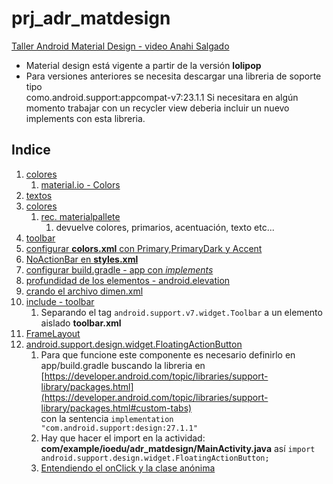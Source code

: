 # prj_adr_matdesign
[Taller Android Material Design - video Anahi Salgado](https://youtu.be/KF-OddyWamg)

- Material design está vigente a partir de la versión **lolipop**
- Para versiones anteriores se necesita descargar una libreria de soporte tipo <br/>
  como.android.support:appcompat-v7:23.1.1
  Si necesitara en algún momento trabajar con un recycler view deberia incluir un nuevo implements
  con esta libreria.
  
## Indice
1. [colores](https://youtu.be/KF-OddyWamg?t=1698)
    1. [material.io - Colors](https://material.io/guidelines/style/color.html)
2. [textos](https://youtu.be/KF-OddyWamg?t=1737)
3. [colores](https://youtu.be/KF-OddyWamg?t=1890)
    1. [rec. materialpallete](https://www.materialpalette.com)
        1. devuelve colores, primarios, acentuación, texto etc...
4. [toolbar](https://youtu.be/KF-OddyWamg?t=2444)
5. [configurar **colors.xml** con Primary,PrimaryDark y Accent](https://youtu.be/KF-OddyWamg?t=3263)
6. [NoActionBar en **styles.xml**](https://youtu.be/KF-OddyWamg?t=3433)
7. [configurar build.gradle - app con *implements*](https://youtu.be/KF-OddyWamg?t=3536)
8. [profundidad de los elementos - android.elevation](https://youtu.be/KF-OddyWamg?t=3877)
9. [crando el archivo dimen.xml](https://youtu.be/KF-OddyWamg?t=3911)
10. [include - toolbar](https://youtu.be/KF-OddyWamg?t=4134)
    1. Separando el tag `android.support.v7.widget.Toolbar` a un elemento aislado **toolbar.xml**
11. [FrameLayout](https://youtu.be/KF-OddyWamg?t=4947)
12. [android.support.design.widget.FloatingActionButton](https://youtu.be/KF-OddyWamg?t=5432)
    1. Para que funcione este componente es necesario definirlo en app/build.gradle buscando la
       libreria en [https://developer.android.com/topic/libraries/support-library/packages.html](https://developer.android.com/topic/libraries/support-library/packages.html#custom-tabs)
       <br/> con la sentencia `implementation "com.android.support:design:27.1.1"`
    2. Hay que hacer el import en la actividad: **com/example/ioedu/adr_matdesign/MainActivity.java**
       así `import android.support.design.widget.FloatingActionButton;`
    3. [Entendiendo el onClick y la clase anónima](https://stackoverflow.com/questions/30552028/how-to-understand-new-class-methodsome-code-in-android)
